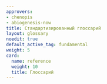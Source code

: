 ```yaml
---
approvers:
- chenopis
- abiogenesis-now
title: Стандартизированный глоссарий
layout: glossary
noedit: true
default_active_tag: fundamental
weight: 5
card:
  name: reference
  weight: 10
  title: Глоссарий
---
```


